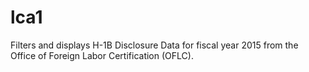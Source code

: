 # lca1
Filters and displays H-1B Disclosure Data for fiscal year 2015 from the Office of Foreign Labor Certification (OFLC).
